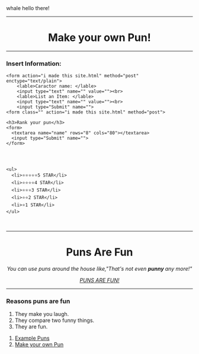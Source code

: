 <!DOCTYPE html>
<!DOCTYPE html>
<html lang="en" dir="ltr">
  <head>
    <meta charset="utf-8">
    <title></title>
  </head>
  <body>
    whale hello there!
  </body>
</html>

<!DOCTYPE html>
<html>
  <head>
    <meta charset="utf-8">
    <title></title>
    <link rel="stylesheet" href="tyler.css">
  </head>
  <body>
    <hr size="3" noshade>
    <center>
      <h1>Make your own Pun!</h1>
    </center>
    <hr size="3" noshade>
    <h3>Insert Information:</h3>

    <form action="i made this site.html" method="post" enctype="text/plain">
        <lable>Caractor name: </lable>
        <input type="text" name="" value=""><br>
        <lable>List an Item: </lable>
        <input type="text" name="" value=""><br>
        <input type="Submit" name="">
    <form class="" action="i made this site.html" method="post">

    <h3>Rank your pun</h3>
    <form>
      <textarea name="name" rows="8" cols="80"></textarea>
      <input type="Submit" name="">
    </form>




    <ul>
      <li>⭐⭐⭐⭐⭐5 STAR</li>
      <li>⭐⭐⭐⭐4 STAR</li>
      <li>⭐⭐⭐3 STAR</li>
      <li>⭐⭐2 STAR</li>
      <li>⭐1 STAR</li>
    </ul>
  </body>
</html>

<!DOCTYPE html>
<html>
  <head>
    <meta charset="utf-8">
    <title>Example Puns</title>
    <link rel="stylesheet" href="tyler.css">
  </head>
  <body>
      <img src="https://lh3.googleusercontent.com/-BkIGz5pzjhs/XcXrU9VtY0I/AAAAAAAABo8/YgwWqpEBMJgl76qDAW4QP0pqseTqPNGMACK8BGAsYHg/s500/2019-11-08.jpg" alt="">
      <img src="https://i.pinimg.com/originals/89/3b/6d/893b6d8cc2edd1d3dc84f9e8bd49016b.jpg" alt="">
      <img src="https://encrypted-tbn0.gstatic.com/images?q=tbn:ANd9GcR5V7O4ZVlr01YJ6_Sgf0dSHYIu8AIL4iGxAx2uM5NbxidcRUXm&s" alt="">
      <img src="https://i.pinimg.com/originals/c9/ac/0f/c9ac0f48a297806bea09efd49989bd3c.jpg" alt="">
  </body>
</html>

<!DOCTYPE html>
<html>
  <head>
    <meta charset="utf-8">
    <title>Puns_Are_fun.org</title>
    <link rel="stylesheet" href="tyler.css">
  </head>
    <hr>
  <body>
    <center>
    <h1>Puns Are Fun</h1>
    <p><em> You can use puns around the house like,"That's not even <strong> punny </strong> any more!"</em></p>
    <p><a href="https://short-funny.com/best-puns.php"><em>PUNS ARE FUN!</em></a></p>
    <hr>
  </center>
    <h3>Reasons puns are fun</h3>
    <ol>
      <li>They make you laugh. </li>
      <li>They compare two funny things. </li>
      <li>They are fun. </li>
    </ol>
    <ol>
      <li><a href="Example Puns.html">Example Puns</a></li>
      <li><a href="Make your own Pun.html">Make your own Pun</a></li>
    </ol>
  </body>
</html>

